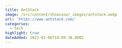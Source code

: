 ```yaml
---
title: AntStack
image: /src/content/showcase/_images/antstack.webp
url: 'https://www.antstack.com/'
categories:
  - tech
highlight: true
dateAdded: 2023-03-06T18:09:38.000Z
---
```


